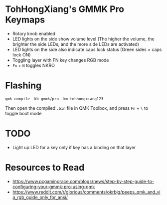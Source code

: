 # TohHongXiang's GMMK Pro Keymaps

- Rotary knob enabled
- LED lights on the side show volume level (The higher the volume, the brighter the side LEDs, and the more side LEDs are activated)
- LED lights on the side also indicate caps lock status (Green sides = caps lock ON)
- Toggling layer with FN key changes RGB mode
- `Fn` + `N` toggles NKRO

# Flashing

```
qmk compile -kb gmmk/pro -km tohhongxiang123
```

Then open the compiled `.bin` file in QMK Toolbox, and press `Fn` + `\` to toggle boot mode

# TODO

- Light up LED for a key only if key has a binding on that layer

# Resources to Read

- https://www.pcgamingrace.com/blogs/news/step-by-step-guide-to-configuring-your-gmmk-pro-using-qmk
- https://www.reddit.com/r/glorious/comments/okrbjg/peeps_qmk_and_via_rgb_guide_only_for_ansi/